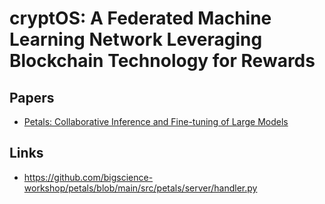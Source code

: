 # cryptOS: A Federated Machine Learning Network Leveraging Blockchain Technology for Rewards

## Papers

* [Petals: Collaborative Inference and Fine-tuning of Large Models](https://arxiv.org/abs/2209.01188)

## Links

* https://github.com/bigscience-workshop/petals/blob/main/src/petals/server/handler.py
